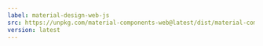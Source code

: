 ```yaml
---
label: material-design-web-js
src: https://unpkg.com/material-components-web@latest/dist/material-components-web.min.js
version: latest
---
```


